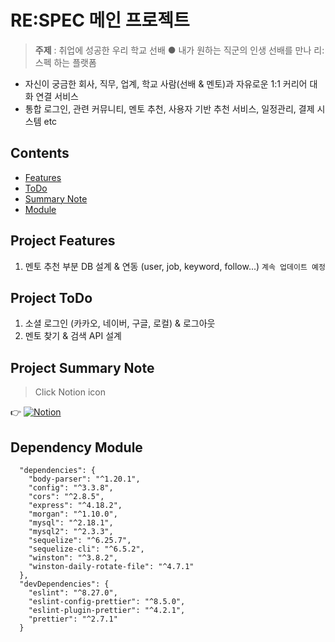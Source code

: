 # RE:SPEC 메인 프로젝트

>**주제** : 취업에 성공한 우리 학교 선배 ● 내가 원하는 직군의 인생 선배를 만나 리:스펙 하는 플랫폼

- 자신이 궁금한 회사, 직무, 업계, 학교 사람(선배 & 멘토)과 자유로운 1:1 커리어 대화 연결 서비스
- 통합 로그인, 관련 커뮤니티, 멘토 추천, 사용자 기반 추천 서비스, 일정관리, 결제 시스템 etc

## Contents

- [Features](#Project-Features)
- [ToDo](#Project-ToDo)
- [Summary Note](#Project-Summary-Note)
- [Module](#Dependency-Module)

## Project Features

1. 멘토 추천 부분 DB 설계 & 연동 (user, job, keyword, follow...) `계속 업데이트 예정`

## Project ToDo

1. 소셜 로그인 (카카오, 네이버, 구글, 로컬) & 로그아웃
2. 멘토 찾기 & 검색 API 설계

## Project Summary Note
> Click Notion icon

👉 [![Notion](https://img.shields.io/badge/Notion-000000.svg?style=flat&logo=Notion&logoColor=white)](https://quilt-tanker-16d.notion.site/RE-SPEC-1c8f389a7b924283a8c5401e07ff334a)

## Dependency Module

```
  "dependencies": {
    "body-parser": "^1.20.1",
    "config": "^3.3.8",
    "cors": "^2.8.5",
    "express": "^4.18.2",
    "morgan": "^1.10.0",
    "mysql": "^2.18.1",
    "mysql2": "^2.3.3",
    "sequelize": "^6.25.7",
    "sequelize-cli": "^6.5.2",
    "winston": "^3.8.2",
    "winston-daily-rotate-file": "^4.7.1"
  },
  "devDependencies": {
    "eslint": "^8.27.0",
    "eslint-config-prettier": "^8.5.0",
    "eslint-plugin-prettier": "^4.2.1",
    "prettier": "^2.7.1"
  }
```
